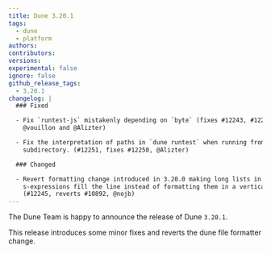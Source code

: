 ```yaml
---
title: Dune 3.20.1
tags:
  - dune
  - platform
authors:
contributors:
versions:
experimental: false
ignore: false
github_release_tags:
  - 3.20.1
changelog: |
  ### Fixed

  - Fix `runtest-js` mistakenly depending on `byte` (fixes #12243, #12242,
    @vouillon and @Alizter)

  - Fix the interpretation of paths in `dune runtest` when running from within a
    subdirectory. (#12251, fixes #12250, @Alizter)

  ### Changed

  - Revert formatting change introduced in 3.20.0 making long lists in
    s-expressions fill the line instead of formatting them in a vertical way
    (#12245, reverts #10892, @nojb)
---
```


The Dune Team is happy to announce the release of Dune `3.20.1`.

This release introduces some minor fixes and reverts the dune file formatter
change.
